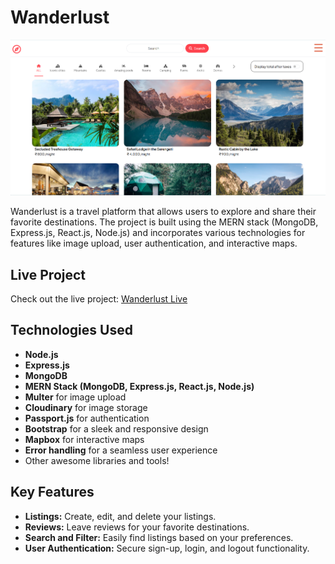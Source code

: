 # Wanderlust

![Wanderlust](./public/icon/Screenshot%20-%20wanderlust.png)

Wanderlust is a travel platform that allows users to explore and share their favorite destinations. The project is built using the MERN stack (MongoDB, Express.js, React.js, Node.js) and incorporates various technologies for features like image upload, user authentication, and interactive maps.

## Live Project

Check out the live project: [Wanderlust Live](https://wanderlust-03bd.onrender.com/listings)

## Technologies Used

- **Node.js**
- **Express.js**
- **MongoDB**
- **MERN Stack (MongoDB, Express.js, React.js, Node.js)**
- **Multer** for image upload
- **Cloudinary** for image storage
- **Passport.js** for authentication
- **Bootstrap** for a sleek and responsive design
- **Mapbox** for interactive maps
- **Error handling** for a seamless user experience
- Other awesome libraries and tools!

## Key Features

- **Listings:** Create, edit, and delete your listings.
- **Reviews:** Leave reviews for your favorite destinations.
- **Search and Filter:** Easily find listings based on your preferences.
- **User Authentication:** Secure sign-up, login, and logout functionality.

